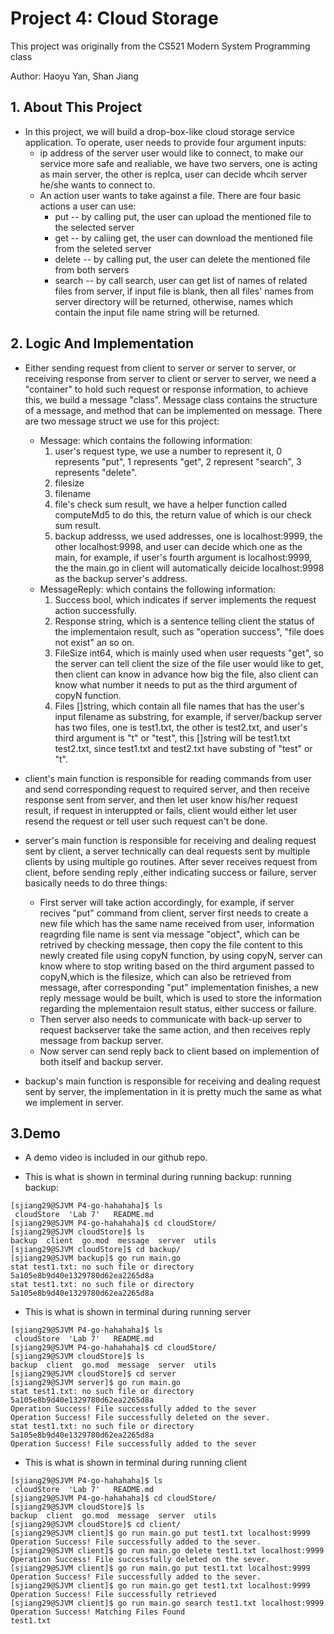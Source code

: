 # Project 4: Cloud Storage

This project was originally from the CS521 Modern System Programming class

Author: Haoyu Yan, Shan Jiang

## 1. About This Project
   
* In this project, we will build a drop-box-like cloud storage service application. To operate, user needs to provide four argument inputs: 
     * ip address of the server user would like to connect, to make our service more safe and realiable, we have two servers, one is acting as main server, the other is replca, user can decide whcih server he/she wants to connect to. 
     * An action user wants to take against a file. There are four basic actions a user can use:
        *  put -- by calling put, the user can upload the mentioned file to the selected server
        *  get -- by caliing get, the user can download the mentioned file from the seleted server
        *  delete -- by calling put, the user can delete the mentioned file from both servers
        *  search -- by call search, user can get list of names of related files from server, if input file is blank, then all files' names from server directory will be returned, otherwise, names which contain the input file name string will be returned.
     

## 2. Logic And Implementation
* Either sending request from client to server or server to server, or receiving response from server to client or server to server, we need a "container" to hold such request or response information, to achieve this, we build a message "class". Message class contains the structure of a message, and method that can be implemented on message. There are two message struct we use for this project:
    * Message: which contains the following information: 
        1. user's request type, we use a number to represent it, 0 represents "put", 1 represents "get", 2 represent "search", 3 represents "delete". 
        2. filesize
        3. filename
        4. file's check sum result, we have a helper function called computeMd5 to do this, the return value of which is our check sum result. 
        5. backup addresss, we used addresses, one is localhost:9999, the other localhost:9998, and user can decide which one as the main, for example, if user's fourth argument is localhost:9999, the the main.go in client will automatically deicide localhost:9998 as the backup server's address.
    * MessageReply: which contains the following information:
        1. Success bool, which indicates if server implements the request action successfully.
	    2. Response string, which is a sentence telling client the status of the implementaion result, such as "operation success", "file does not exist" an so on.
	    3. FileSize int64, which is mainly used when user requests "get", so the server can tell client the size of the file user would like to get, then client can know in advance how big the file, also client can know what number it needs to put as the third argument of copyN function.
	    4. Files []string, which contain all file names that has the user's input filename as substring, for example, if server/backup server has two files, one is test1.txt, the other is test2.txt, and user's third argument is "t" or "test", this []string will be test1.txt test2.txt, since test1.txt and test2.txt have substing of "test" or "t".

* client's main function is responsible for reading commands from user and send corresponding request to required server, and then receive response sent from server, and then let user know his/her request result, if request in interuppted or fails, client would either let user resend the request or tell user such request can't be done.

* server's main function is responsible for receiving and dealing request sent by client, a server technically can deal requests sent by multiple clients by using multiple go routines. After sever receives request from client, before sending reply ,either indicating success or failure, server basically needs to do three things: 
    * First server will take action accordingly, for example, if server recives "put" command from client, server first needs to create a new file which has the same name received from user, information reagrding file name is sent via message "object", which can be retrived by checking message, then copy the file content to this newly created file using copyN function, by using copyN, server can know where to stop writing based on the third argument passed to copyN,which is the filesize, which can also be retrieved from message, after corresponding "put" implementation finishes, a new reply message would be built, which is used to store the information regarding the mplementaion result status, either success or failure.
    * Then server also needs to communicate with back-up server to request backserver take the same action, and then receives reply message from backup server.
    * Now server can send reply back to client based on implemention of both itself and backup server.

* backup's main function is responsible for receiving and dealing request sent by server, the implementation in it is pretty much the same as what we implement in server.
    
         
## 3.Demo

* A demo video is included in our github repo.

* This is what is shown in terminal during running backup: running backup:
```
[sjiang29@SJVM P4-go-hahahaha]$ ls 
 cloudStore  'Lab 7'   README.md
[sjiang29@SJVM P4-go-hahahaha]$ cd cloudStore/
[sjiang29@SJVM cloudStore]$ ls
backup  client  go.mod  message  server  utils
[sjiang29@SJVM cloudStore]$ cd backup/
[sjiang29@SJVM backup]$ go run main.go
stat test1.txt: no such file or directory
5a105e8b9d40e1329780d62ea2265d8a
stat test1.txt: no such file or directory
5a105e8b9d40e1329780d62ea2265d8a
```    
* This is what is shown in terminal during running server
```
[sjiang29@SJVM P4-go-hahahaha]$ ls 
 cloudStore  'Lab 7'   README.md
[sjiang29@SJVM P4-go-hahahaha]$ cd cloudStore/
[sjiang29@SJVM cloudStore]$ ls
backup  client  go.mod  message  server  utils
[sjiang29@SJVM cloudStore]$ cd server
[sjiang29@SJVM server]$ go run main.go
stat test1.txt: no such file or directory
5a105e8b9d40e1329780d62ea2265d8a
Operation Success! File successfully added to the sever
Operation Success! File successfully deleted on the sever.
stat test1.txt: no such file or directory
5a105e8b9d40e1329780d62ea2265d8a
Operation Success! File successfully added to the sever

```
* This is what is shown in terminal during running client
```
[sjiang29@SJVM P4-go-hahahaha]$ ls 
 cloudStore  'Lab 7'   README.md
[sjiang29@SJVM P4-go-hahahaha]$ cd cloudStore/
[sjiang29@SJVM cloudStore]$ ls
backup  client  go.mod  message  server  utils
[sjiang29@SJVM cloudStore]$ cd client/
[sjiang29@SJVM client]$ go run main.go put test1.txt localhost:9999
Operation Success! File successfully added to the sever.
[sjiang29@SJVM client]$ go run main.go delete test1.txt localhost:9999
Operation Success! File successfully deleted on the sever.
[sjiang29@SJVM client]$ go run main.go put test1.txt localhost:9999
Operation Success! File successfully added to the sever.
[sjiang29@SJVM client]$ go run main.go get test1.txt localhost:9999
Operation Success! File successfully retrieved
[sjiang29@SJVM client]$ go run main.go search test1.txt localhost:9999
Operation Success! Matching Files Found
test1.txt
```
